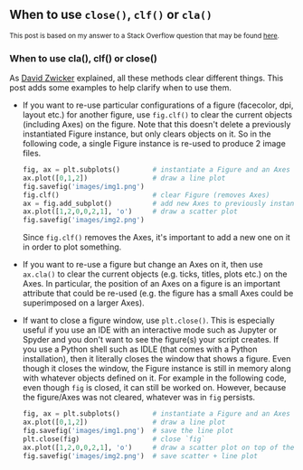 ## When to use `close()`, `clf()` or `cla()`

<sup>This post is based on my answer to a Stack Overflow question that may be found [here](https://stackoverflow.com/a/77218935/19123103).</sup>

### When to use cla(), clf() or close()

As [David Zwicker](https://stackoverflow.com/a/8228808/19123103) explained, all these methods clear different things. This post adds some examples to help clarify when to use them.

- If you want to re-use particular configurations of a figure (facecolor, dpi, layout etc.) for another figure, use `fig.clf()` to clear the current objects (including Axes) on the figure. Note that this doesn't delete a previously instantiated Figure instance, but only clears objects on it. So in the following code, a single Figure instance is re-used to produce 2 image files.
  ```python
  fig, ax = plt.subplots()        # instantiate a Figure and an Axes
  ax.plot([0,1,2])                # draw a line plot
  fig.savefig('images/img1.png')
  fig.clf()                       # clear Figure (removes Axes)
  ax = fig.add_subplot()          # add new Axes to previously instantiated `fig`
  ax.plot([1,2,0,0,2,1], 'o')     # draw a scatter plot
  fig.savefig('images/img2.png')
  ```
  Since `fig.clf()` removes the Axes, it's important to add a new one on it in order to plot something.
  
- If you want to re-use a figure but change an Axes on it, then use `ax.cla()` to clear the current objects (e.g. ticks, titles, plots etc.) on the Axes. In particular, the position of an Axes on a figure is an important attribute that could be re-used (e.g. the figure has a small Axes could be superimposed on a larger Axes).

- If want to close a figure window, use `plt.close()`. This is especially useful if you use an IDE with an interactive mode such as Jupyter or Spyder and you don't want to see the figure(s) your script creates. If you use a Python shell such as IDLE (that comes with a Python installation), then it literally closes the window that shows a figure. Even though it closes the window, the Figure instance is still in memory along with whatever objects defined on it. For example in the following code, even though `fig` is closed, it can still be worked on. However, because the figure/Axes was not cleared, whatever was in `fig` persists.
  ```python
  fig, ax = plt.subplots()        # instantiate a Figure and an Axes
  ax.plot([0,1,2])                # draw a line plot
  fig.savefig('images/img1.png')  # save the line plot
  plt.close(fig)                  # close `fig`
  ax.plot([1,2,0,0,2,1], 'o')     # draw a scatter plot on top of the previously plotted lineplot
  fig.savefig('images/img2.png')  # save scatter + line plot
  ```


